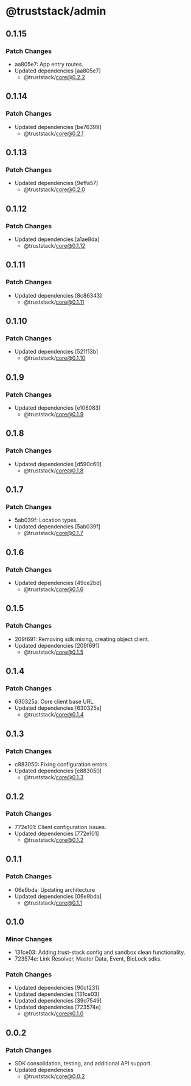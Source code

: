 # @truststack/admin

## 0.1.15

### Patch Changes

- aa805e7: App entry routes.
- Updated dependencies [aa805e7]
  - @truststack/core@0.2.2

## 0.1.14

### Patch Changes

- Updated dependencies [be76399]
  - @truststack/core@0.2.1

## 0.1.13

### Patch Changes

- Updated dependencies [9effa57]
  - @truststack/core@0.2.0

## 0.1.12

### Patch Changes

- Updated dependencies [a1ae8da]
  - @truststack/core@0.1.12

## 0.1.11

### Patch Changes

- Updated dependencies [8c86343]
  - @truststack/core@0.1.11

## 0.1.10

### Patch Changes

- Updated dependencies [521f13b]
  - @truststack/core@0.1.10

## 0.1.9

### Patch Changes

- Updated dependencies [e106083]
  - @truststack/core@0.1.9

## 0.1.8

### Patch Changes

- Updated dependencies [d590c60]
  - @truststack/core@0.1.8

## 0.1.7

### Patch Changes

- 5ab039f: Location types.
- Updated dependencies [5ab039f]
  - @truststack/core@0.1.7

## 0.1.6

### Patch Changes

- Updated dependencies [49ce2bd]
  - @truststack/core@0.1.6

## 0.1.5

### Patch Changes

- 209f691: Removing sdk mixing, creating object client.
- Updated dependencies [209f691]
  - @truststack/core@0.1.5

## 0.1.4

### Patch Changes

- 630325a: Core client base URL.
- Updated dependencies [630325a]
  - @truststack/core@0.1.4

## 0.1.3

### Patch Changes

- c883050: Fixing configuration errors
- Updated dependencies [c883050]
  - @truststack/core@0.1.3

## 0.1.2

### Patch Changes

- 772e101: Client configuration issues.
- Updated dependencies [772e101]
  - @truststack/core@0.1.2

## 0.1.1

### Patch Changes

- 06e9bda: Updating architecture
- Updated dependencies [06e9bda]
  - @truststack/core@0.1.1

## 0.1.0

### Minor Changes

- 131ce03: Adding trust-stack config and sandbox clean functionality.
- 723574e: Link Resolver, Master Data, Event, BioLock sdks.

### Patch Changes

- Updated dependencies [90cf231]
- Updated dependencies [131ce03]
- Updated dependencies [39d7549]
- Updated dependencies [723574e]
  - @truststack/core@0.1.0

## 0.0.2

### Patch Changes

- SDK consolidation, testing, and additional API support.
- Updated dependencies
  - @truststack/core@0.0.2
